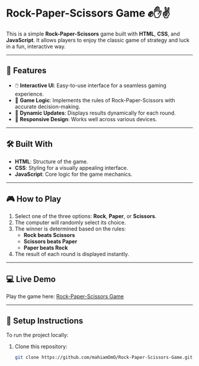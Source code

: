 # Rock-Paper-Scissors Game ✊✋✌️

This is a simple **Rock-Paper-Scissors** game built with **HTML**, **CSS**, and **JavaScript**. It allows players to enjoy the classic game of strategy and luck in a fun, interactive way.

---

## 🚀 Features

- 🖱️ **Interactive UI**: Easy-to-use interface for a seamless gaming experience.
- 🧠 **Game Logic**: Implements the rules of Rock-Paper-Scissors with accurate decision-making.
- 🔄 **Dynamic Updates**: Displays results dynamically for each round.
- 📱 **Responsive Design**: Works well across various devices.

---

## 🛠️ Built With

- **HTML**: Structure of the game.
- **CSS**: Styling for a visually appealing interface.
- **JavaScript**: Core logic for the game mechanics.

---

## 🎮 How to Play

1. Select one of the three options: **Rock**, **Paper**, or **Scissors**.
2. The computer will randomly select its choice.
3. The winner is determined based on the rules:
   - **Rock beats Scissors**
   - **Scissors beats Paper**
   - **Paper beats Rock**
4. The result of each round is displayed instantly.

---

## 💻 Live Demo

Play the game here: [Rock-Paper-Scissors Game](https://mahiamomo.github.io/Rock-Paper-Scissors-Game/)

---

## 🧩 Setup Instructions

To run the project locally:

1. Clone this repository:
   ```bash
   git clone https://github.com/mahiamOmO/Rock-Paper-Scissors-Game.git

